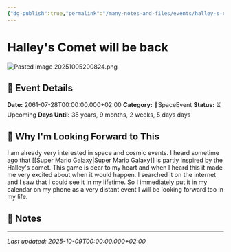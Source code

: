 ```yaml
---
{"dg-publish":true,"permalink":"/many-notes-and-files/events/halley-s-comet-will-be-back/","tags":["event"],"noteIcon":"","created":"2025-10-05T20:04:36.832+02:00","updated":"2025-10-05T20:13:07.642+02:00"}
---
```


# Halley's Comet will be back


![Pasted image 20251005200824.png](/img/user/img/_attachments/Pasted%20image%2020251005200824.png)

## 📅 Event Details

**Date:** 2061-07-28T00:00:00.000+02:00 
**Category:** 🌌SpaceEvent 
**Status:** ⏳ Upcoming 
**Days Until:** 35 years, 9 months, 2 weeks, 5 days days

## 🎯 Why I'm Looking Forward to This

I am already very interested in space and cosmic events. I heard sometime ago that [[Super Mario Galaxy\|Super Mario Galaxy]] is partly inspired by the Halley's comet. 
This game is dear to my heart and when I heard this it made me very excited about when it would happen. I searched it on the internet and I saw that I could see it in my lifetime. So I immediately put it in my calendar on my phone as a very distant event I will be looking forward too in my life. 

## 📝 Notes



---

_Last updated: 2025-10-09T00:00:00.000+02:00_